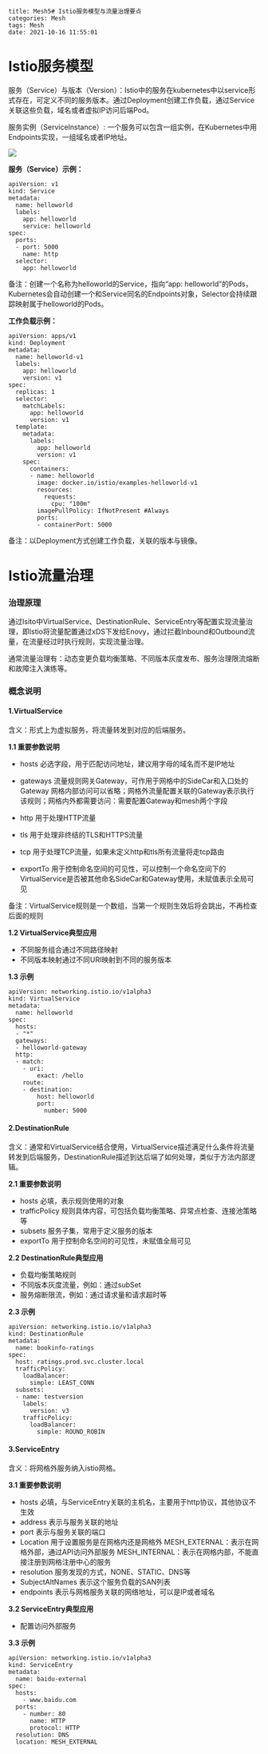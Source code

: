 

```
title: Mesh5# Istio服务模型与流量治理要点
categories: Mesh
tags: Mesh
date: 2021-10-16 11:55:01
```



# Istio服务模型



服务（Service）与版本（Version）：Istio中的服务在kubernetes中以service形式存在，可定义不同的服务版本。通过Deployment创建工作负载，通过Service关联这些负载，域名或者虚拟IP访问后端Pod。



服务实例（ServiceInstance）: 一个服务可以包含一组实例，在Kubernetes中用Endpoints实现，一组域名或者IP地址。





![](https://gitee.com/laoliangcode/md-picture/raw/master/img/Istio%E6%9C%8D%E5%8A%A1%E6%A8%A1%E5%9E%8B.drawio.png)





**服务（Service）示例：** 

```
apiVersion: v1
kind: Service
metadata:
  name: helloworld
  labels:
    app: helloworld
    service: helloworld
spec:
  ports:
  - port: 5000
    name: http
  selector:
    app: helloworld
```

备注：创建一个名称为helloworld的Service，指向“app: helloworld”的Pods，Kubernetes会自动创建一个和Service同名的Endpoints对象，Selector会持续跟踪映射属于helloworld的Pods。



**工作负载示例：** 

```
apiVersion: apps/v1
kind: Deployment
metadata:
  name: helloworld-v1
  labels:
    app: helloworld
    version: v1
spec:
  replicas: 1
  selector:
    matchLabels:
      app: helloworld
      version: v1
  template:
    metadata:
      labels:
        app: helloworld
        version: v1
    spec:
      containers:
      - name: helloworld
        image: docker.io/istio/examples-helloworld-v1
        resources:
          requests:
            cpu: "100m"
        imagePullPolicy: IfNotPresent #Always
        ports:
        - containerPort: 5000
```

备注：以Deployment方式创建工作负载，关联的版本与镜像。





# Istio流量治理



### 治理原理



通过Isito中VirtualService、DestinationRule、ServiceEntry等配置实现流量治理，即Istio将流量配置通过xDS下发给Enovy，通过拦截Inbound和Outbound流量，在流量经过时执行规则，实现流量治理。

通常流量治理有：动态变更负载均衡策略、不同版本灰度发布、服务治理限流熔断和故障注入演练等。



### 概念说明



#### 1.VirtualService

含义：形式上为虚拟服务，将流量转发到对应的后端服务。



**1.1 重要参数说明** 

* hosts
  必选字段，用于匹配访问地址，建议用字母的域名而不是IP地址

* gateways
  流量规则网关Gateway，可作用于网格中的SideCar和入口处的Gateway
  网格内部访问可以省略；网格外流量配置关联的Gateway表示执行该规则；网格内外都需要访问：需要配置Gateway和mesh两个字段

* http
  用于处理HTTP流量

* tls
  用于处理非终结的TLS和HTTPS流量

* tcp
  用于处理TCP流量，如果未定义http和tls所有流量将走tcp路由

* exportTo
  用于控制命名空间的可见性，可以控制一个命名空间下的VirtualService是否被其他命名SideCar和Gateway使用，未赋值表示全局可见

  

备注：VirtualService规则是一个数组，当第一个规则生效后将会跳出，不再检查后面的规则



**1.2 VirtualService典型应用** 

* 不同服务组合通过不同路径映射
* 不同版本映射通过不同URI映射到不同的服务版本



**1.3 示例** 

```
apiVersion: networking.istio.io/v1alpha3
kind: VirtualService
metadata:
  name: helloworld
spec:
  hosts:
  - "*"
  gateways:
  - helloworld-gateway
  http:
  - match:
    - uri:
        exact: /hello
    route:
    - destination:
        host: helloworld
        port:
          number: 5000   
```



#### 2.DestinationRule

含义：通常和VirtualService结合使用，VirtualService描述满足什么条件将流量转发到后端服务，DestinationRule描述到达后端了如何处理，类似于方法内部逻辑。



**2.1 重要参数说明** 

* hosts
  必填，表示规则使用的对象
* trafficPolicy
  规则具体内容，可包括负载均衡策略、异常点检查、连接池策略等
* subsets
  服务子集，常用于定义服务的版本
* exportTo
  用于控制命名空间的可见性，未赋值全局可见



**2.2 DestinationRule典型应用** 

* 负载均衡策略规则
* 不同版本灰度流量，例如：通过subSet
* 服务熔断限流，例如：通过请求量和请求超时等



**2.3 示例** 

```
apiVersion: networking.istio.io/v1alpha3
kind: DestinationRule
metadata:
  name: bookinfo-ratings
spec:
  host: ratings.prod.svc.cluster.local
  trafficPolicy:
    loadBalancer:
      simple: LEAST_CONN
  subsets:
  - name: testversion
    labels:
      version: v3
    trafficPolicy:
      loadBalancer:
        simple: ROUND_ROBIN
```



#### 3.ServiceEntry

含义：将网格外服务纳入istio网格。



**3.1 重要参数说明** 

* hosts
  必填，与ServiceEntry关联的主机名，主要用于http协议，其他协议不生效
* address
  表示与服务关联的地址
* port
  表示与服务关联的端口
* Location
  用于设置服务是在网格内还是网格外
  MESH_EXTERNAL：表示在网格外部，通过API访问外部服务
  MESH_INTERNAL：表示在网格内部，不能直接注册到网格注册中心的服务
* resolution
  服务发现的方式，NONE、STATIC、DNS等
* SubjectAltNames
  表示这个服务负载的SAN列表
* endpoints
  表示与网格服务关联的网络地址，可以是IP或者域名



**3.2 ServiceEntry典型应用** 

* 配置访问外部服务



**3.3 示例** 

```
apiVersion: networking.istio.io/v1alpha3
kind: ServiceEntry
metadata:
  name: baidu-external
spec:
  hosts:
    - www.baidu.com
  ports:
    - number: 80
      name: HTTP
      protocol: HTTP
  resolution: DNS
  location: MESH_EXTERNAL
```

